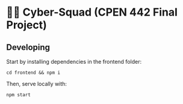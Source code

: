 # 🧑‍💻 Cyber-Squad (CPEN 442 Final Project)

## Developing

Start by installing dependencies in the frontend folder:

```
cd frontend && npm i
```

Then, serve locally with:

```
npm start
```
